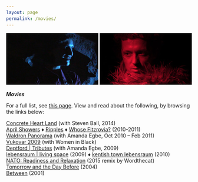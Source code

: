 ```yaml
---
layout: page
permalink: /movies/
---
```


![blue](/images/blue.jpg) ![red](/images/red.jpg)  


**_Movies_**  

For a full list, see [this page](). View and read about the following, by browsing the links below:

[Concrete Heart Land](http://concreteheartland.info) (with Steven Ball, 2014)  
[April Showers]() ♦ [Ripples]() ♦ [Whose Fitzrovia?]() (2010-2011)  
[Waldron Panorama]() (with Amanda  Egbe, Oct 2010 – Feb 2011)  
[Vukovar 2009]() (with Women in  Black)  
[Deptford | Tributes](http://deptfordtributes.co.uk) (with Amanda  Egbe, 2009)  
[lebensraum | living space]() (2009) ♦ [kentish town lebensraum]() (2010)  
[NATO: Readiness and Relaxation]() (2015 remix by Wordthecat)  
[Tomorrow and the Day Before]() (2004)  
[Between]() (2001)  
